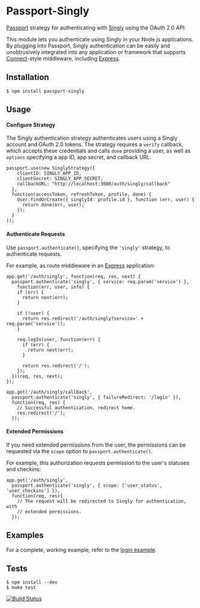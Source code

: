 # Passport-Singly

[Passport](http://passportjs.org/) strategy for authenticating with [Singly](http://www.singly.com/)
using the OAuth 2.0 API.

This module lets you authenticate using Singly in your Node.js applications.
By plugging into Passport, Singly authentication can be easily and
unobtrusively integrated into any application or framework that supports
[Connect](http://www.senchalabs.org/connect/)-style middleware, including
[Express](http://expressjs.com/).

## Installation

    $ npm install passport-singly

## Usage

#### Configure Strategy

The Singly authentication strategy authenticates users using a Singly
account and OAuth 2.0 tokens.  The strategy requires a `verify` callback, which
accepts these credentials and calls `done` providing a user, as well as
`options` specifying a app ID, app secret, and callback URL.

    passport.use(new SinglyStrategy({
        clientID: SINGLY_APP_ID,
        clientSecret: SINGLY_APP_SECRET,
        callbackURL: "http://localhost:3000/auth/singly/callback"
      },
      function(accessToken, refreshToken, profile, done) {
        User.findOrCreate({ singlyId: profile.id }, function (err, user) {
          return done(err, user);
        });
      }
    ));

#### Authenticate Requests

Use `passport.authenticate()`, specifying the `'singly'` strategy, to
authenticate requests.

For example, as route middleware in an [Express](http://expressjs.com/)
application:

    app.get('/auth/singly', function(req, res, next) {
      passport.authenticate('singly', { service: req.param('service') },
        function(err, user, info) {
        if (err) {
          return next(err);
        }

        if (!user) {
          return res.redirect('/auth/singly?service=' + req.param('service'));
        }

        req.logIn(user, function(err) {
          if (err) {
            return next(err);
          }

          return res.redirect('/');
        });
      })(req, res, next);
    });

    app.get('/auth/singly/callback',
      passport.authenticate('singly', { failureRedirect: '/login' }),
      function(req, res) {
        // Successful authentication, redirect home.
        res.redirect('/');
      });

#### Extended Permissions

If you need extended permissions from the user, the permissions can be requested
via the `scope` option to `passport.authenticate()`.

For example, this authorization requests permission to the user's statuses and
checkins:

    app.get('/auth/singly',
      passport.authenticate('singly', { scope: ['user_status', 'user_checkins'] }),
      function(req, res){
        // The request will be redirected to Singly for authentication, with
        // extended permissions.
      });

## Examples

For a complete, working example, refer to the [login example](https://github.com/Singly/passport-singly/tree/master/examples/login).

## Tests

    $ npm install --dev
    $ make test

[![Build Status](https://secure.travis-ci.org/Singly/passport-singly.png)](http://travis-ci.org/Singly/passport-singly)

